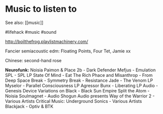 # Music to listen to

See also: [[music]]

#lifehack #music #sound

http://boilthefrog.playlistmachinery.com/

Fancier semiacoustic edm: Floating Points, Four Tet, Jamie xx

Chinese: second-hand rose

**Neurofunk:**
Noisia
Paimon & Place 2b - Dark Defender
Mefjus - Emulation
SPL - SPL LP
State Of Mind - Eat The Rich
Phace and Misanthrop - From Deep Space
Break - Symmetry
Break - Resistance
Jade - The Venom LP
Myselor - Parallel Consciousness LP
Agressor Bunx - Liberating LP
Audio - Genesis Device
Variations on Black - Black Sun Empire
Split the Atom - Noisia
Soulmagnet - Audio
Shogun Audio presents Way of the Warrior 2 - Various Artists
Critical Music: Underground Sonics - Various Artists
Blackjack - Optiv & BTK